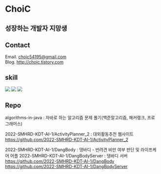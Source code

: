 <!--
**ChoiC54195/ChoiC54195** is a ✨ _special_ ✨ repository because its `README.md` (this file) appears on your GitHub profile.

Here are some ideas to get you started:

- 🔭 I’m currently working on ...
- 🌱 I’m currently learning ...
- 👯 I’m looking to collaborate on ...
- 🤔 I’m looking for help with ...
- 💬 Ask me about ...
- 📫 How to reach me: ...
- 😄 Pronouns: ...
- ⚡ Fun fact: ...
-->


# ChoiC
## 성장하는 개발자 지망생
## Contact
Email. choic54195@gmail.com<br/>
Blog. http://choic.tistory.com


## skill
<img src="https://img.shields.io/badge/JAVA-007396?style=flat-square&logo=java&logoColor=white"/></a>
<img src="https://img.shields.io/badge/Oracle-E34F26?style=flat-square&logo=Oracle&logoColor=white"/></a>
<img src="https://img.shields.io/badge/Spring-53DB00?style=flat-square&logo=Spring&logoColor=white"/></a>


## Repo
algorithms-in-java : 자바로 하는 알고리즘 문제 풀기(백준알고리즘, 해커랭크, 프로그래머스)
                     
2022-SMHRD-KDT-AI-1/ActivityPlanner_2 : 대외활동추천 웹사이트
                                        https://github.com/2022-SMHRD-KDT-AI-1/ActivityPlanner_2
                                        
2022-SMHRD-KDT-AI-1/DangBody : 댕바디 - 반려견 비만 여부 판단 및 라이프케어 어플
2022-SMHRD-KDT-AI-1/DangBodyServer : 댕바디 서버
                                    https://github.com/2022-SMHRD-KDT-AI-1/DangBody
                                    https://github.com/2022-SMHRD-KDT-AI-1/DangBodyServer
